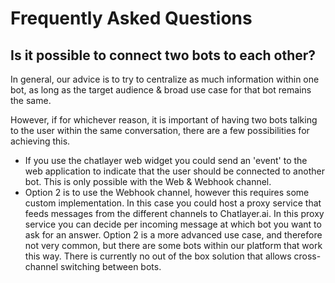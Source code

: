 # Frequently Asked Questions

## Is it possible to connect two bots to each other?

In general, our advice is to try to centralize as much information within one bot, as long as the target audience & broad use case for that bot remains the same.

However, if for whichever reason, it is important of having two bots talking to the user within the same conversation, there are a few possibilities for achieving this.

* If you use the chatlayer web widget you could send an 'event' to the web application to indicate that the user should be connected to another bot. This is only possible with the Web & Webhook channel. 
* Option 2 is to use the Webhook channel, however this requires some custom implementation. In this case you could host a proxy service that feeds messages from the different channels to Chatlayer.ai. In this proxy service you can decide per incoming message at which bot you want to ask for an answer. Option 2 is a more advanced use case, and therefore not very common, but there are some bots within our platform that work this way. There is currently no out of the box solution that allows cross-channel switching between bots.

